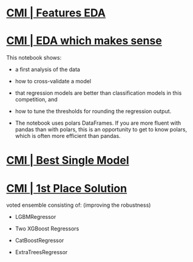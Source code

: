 # [CMI | Features EDA](https://www.kaggle.com/code/antoninadolgorukova/cmi-piu-features-eda)

# [CMI | EDA which makes sense](https://www.kaggle.com/code/ambrosm/piu-eda-which-makes-sense#A-look-at-selected-other-features)

This notebook shows:

* a first analysis of the data

* how to cross-validate a model

* that regression models are better than classification models in this competition, and

* how to tune the thresholds for rounding the regression output.

* The notebook uses polars DataFrames. If you are more fluent with pandas than with polars, this is an opportunity to get to know polars, which is often more efficient than pandas.

# [CMI | Best Single Model](https://www.kaggle.com/code/abdmental01/cmi-best-single-model)

# [CMI | 1st Place Solution](https://www.kaggle.com/code/lennarthaupts/1st-place-cmi-model-v4-1-1-reduced/notebook?scriptVersionId=213769368)

voted ensemble consisting of:
(improving the robustness)

* LGBMRegressor

* Two XGBoost Regressors

* CatBoostRegressor 

* ExtraTreesRegressor
